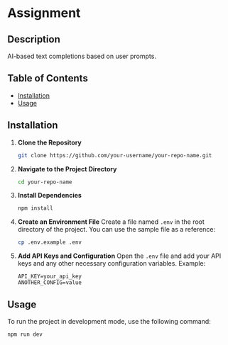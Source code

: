 
# Assignment

## Description
AI-based text completions based on user prompts.

## Table of Contents
- [Installation](#installation)
- [Usage](#usage)


## Installation

1. **Clone the Repository**
   ```bash
   git clone https://github.com/your-username/your-repo-name.git
   ```

2. **Navigate to the Project Directory**
   ```bash
   cd your-repo-name
   ```

3. **Install Dependencies**
   ```bash
   npm install
   ```

4. **Create an Environment File**
   Create a file named `.env` in the root directory of the project. You can use the sample file as a reference:
   ```bash
   cp .env.example .env
   ```

5. **Add API Keys and Configuration**
   Open the `.env` file and add your API keys and any other necessary configuration variables. Example:
   ```plaintext
   API_KEY=your_api_key
   ANOTHER_CONFIG=value
   ```

## Usage

To run the project in development mode, use the following command:

```bash
npm run dev
```


